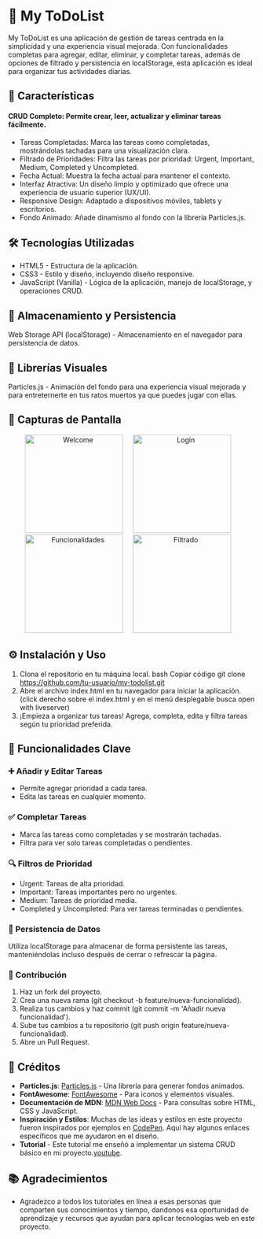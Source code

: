 # 🌟 My ToDoList
My ToDoList es una aplicación de gestión de tareas centrada en la simplicidad y una experiencia visual mejorada. Con funcionalidades completas para agregar, editar, eliminar, y completar tareas, además de opciones de filtrado y persistencia en localStorage, esta aplicación es ideal para organizar tus actividades diarias.

## 🚀 Características
#### CRUD Completo: Permite crear, leer, actualizar y eliminar tareas fácilmente.
- Tareas Completadas: Marca las tareas como completadas, mostrándolas tachadas para una visualización clara.
- Filtrado de Prioridades: Filtra las tareas por prioridad: Urgent, Important, Medium, Completed y Uncompleted.
- Fecha Actual: Muestra la fecha actual para mantener el contexto.
- Interfaz Atractiva: Un diseño limpio y optimizado que ofrece una experiencia de usuario superior (UX/UI).
- Responsive Design: Adaptado a dispositivos móviles, tablets y escritorios.
- Fondo Animado: Añade dinamismo al fondo con la librería Particles.js.
## 🛠 Tecnologías Utilizadas
- HTML5 - Estructura de la aplicación.
- CSS3 - Estilo y diseño, incluyendo diseño responsive.
- JavaScript (Vanilla) - Lógica de la aplicación, manejo de localStorage, y operaciones CRUD.
## 📂 Almacenamiento y Persistencia
Web Storage API (localStorage) - Almacenamiento en el navegador para persistencia de datos.
## 🎨 Librerías Visuales
Particles.js - Animación del fondo para una experiencia visual mejorada y para entreternerte en tus ratos muertos ya que puedes jugar con ellas.

## 📸 Capturas de Pantalla
<p align="center">
<img width="200" alt="Welcome" src="https://github.com/user-attachments/assets/73a51189-fa93-46bf-b016-6d468a4bc179"> 
  &nbsp; &nbsp;
<img width="200" alt="Login" src="https://github.com/user-attachments/assets/20281db5-1979-4fb0-9572-4b67ee5ee49e">
  &nbsp; &nbsp;
<img width="200" alt="Funcionalidades" src="https://github.com/user-attachments/assets/3ae64ada-e690-48d0-a5da-abdb41637c60">
  &nbsp; &nbsp;
<img width="200" alt="Filtrado" src="https://github.com/user-attachments/assets/b1bfea25-dcc9-4bd0-93fd-1f8e3a9a96de">
  &nbsp; &nbsp;
</p>

## ⚙️ Instalación y Uso
1. Clona el repositorio en tu máquina local.
bash                                      Copiar código
git clone https://github.com/tu-usuario/my-todolist.git
2. Abre el archivo index.html en tu navegador para iniciar la aplicación. (click derecho sobre el index.html y en el menú desplegable busca open with liveserver)
3. ¡Empieza a organizar tus tareas! Agrega, completa, edita y filtra tareas según tu prioridad preferida.

## 🔑 Funcionalidades Clave
### ➕ Añadir y Editar Tareas
- Permite agregar prioridad a cada tarea.
- Edita las tareas en cualquier momento.
### ✅ Completar Tareas
- Marca las tareas como completadas y se mostrarán tachadas.
- Filtra para ver solo tareas completadas o pendientes.
### 🔍 Filtros de Prioridad
- Urgent: Tareas de alta prioridad.
- Important: Tareas importantes pero no urgentes.
- Medium: Tareas de prioridad media.
- Completed y Uncompleted: Para ver tareas terminadas o pendientes.
### 💾 Persistencia de Datos
Utiliza localStorage para almacenar de forma persistente las tareas, manteniéndolas incluso después de cerrar o refrescar la página.
### 🤝 Contribución
1. Haz un fork del proyecto.
2. Crea una nueva rama (git checkout -b feature/nueva-funcionalidad).
3. Realiza tus cambios y haz commit (git commit -m 'Añadir nueva funcionalidad').
4. Sube tus cambios a tu repositorio (git push origin feature/nueva-funcionalidad).
5. Abre un Pull Request.
## 📜 Créditos
- **Particles.js**: [Particles.js](https://vincentgarreau.com/particles.js/) - Una librería para generar fondos animados.
- **FontAwesome**: [FontAwesome](https://fontawesome.com/) - Para iconos y elementos visuales.
- **Documentación de MDN**: [MDN Web Docs](https://developer.mozilla.org/) - Para consultas sobre HTML, CSS y JavaScript.
- **Inspiración y Estilos**: Muchas de las ideas y estilos en este proyecto fueron inspirados por ejemplos en [CodePen](https://codepen.io/miguelznunez/pen/yLEroqK). Aquí hay algunos enlaces específicos que me ayudaron en el diseño.
- **Tutorial** - Este tutorial me enseñó a implementar un sistema CRUD básico en mi proyecto.[youtube](https://www.youtube.com/watch?v=SeKQSQDUMDQ&t=527s).
## 📚 Agradecimientos
- Agradezco a todos los tutoriales en línea a esas personas que comparten sus conocimientos y tiempo, dandonos esa oportunidad de aprendizaje y recursos que ayudan para aplicar tecnologías web en este proyecto.


